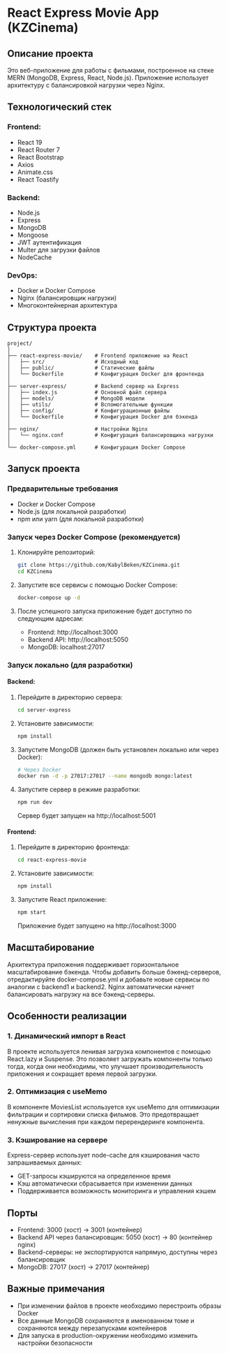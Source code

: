 # React Express Movie App (KZCinema)

## Описание проекта

Это веб-приложение для работы с фильмами, построенное на стеке MERN (MongoDB, Express, React, Node.js). Приложение использует архитектуру с балансировкой нагрузки через Nginx.

## Технологический стек

### Frontend:
- React 19
- React Router 7
- React Bootstrap
- Axios
- Animate.css
- React Toastify

### Backend:
- Node.js
- Express
- MongoDB
- Mongoose
- JWT аутентификация
- Multer для загрузки файлов
- NodeCache

### DevOps:
- Docker и Docker Compose
- Nginx (балансировщик нагрузки)
- Многоконтейнерная архитектура

## Структура проекта

```
project/
│
├── react-express-movie/    # Frontend приложение на React
│   ├── src/                # Исходный код
│   ├── public/             # Статические файлы
│   └── Dockerfile          # Конфигурация Docker для фронтенда
│
├── server-express/         # Backend сервер на Express
│   ├── index.js            # Основной файл сервера
│   ├── models/             # MongoDB модели
│   ├── utils/              # Вспомогательные функции
│   ├── config/             # Конфигурационные файлы
│   └── Dockerfile          # Конфигурация Docker для бэкенда
│
├── nginx/                  # Настройки Nginx
│   └── nginx.conf          # Конфигурация балансировщика нагрузки
│
└── docker-compose.yml      # Конфигурация Docker Compose
```

## Запуск проекта

### Предварительные требования

- Docker и Docker Compose
- Node.js (для локальной разработки)
- npm или yarn (для локальной разработки)

### Запуск через Docker Compose (рекомендуется)

1. Клонируйте репозиторий:
   ```bash
   git clone https://github.com/KabylBeken/KZCinema.git
   cd KZCinema
   ```

2. Запустите все сервисы с помощью Docker Compose:
   ```bash
   docker-compose up -d
   ```

3. После успешного запуска приложение будет доступно по следующим адресам:
   - Frontend: http://localhost:3000
   - Backend API: http://localhost:5050
   - MongoDB: localhost:27017

### Запуск локально (для разработки)

#### Backend:

1. Перейдите в директорию сервера:
   ```bash
   cd server-express
   ```

2. Установите зависимости:
   ```bash
   npm install
   ```

3. Запустите MongoDB (должен быть установлен локально или через Docker):
   ```bash
   # Через Docker
   docker run -d -p 27017:27017 --name mongodb mongo:latest
   ```

4. Запустите сервер в режиме разработки:
   ```bash
   npm run dev
   ```
   
   Сервер будет запущен на http://localhost:5001

#### Frontend:

1. Перейдите в директорию фронтенда:
   ```bash
   cd react-express-movie
   ```

2. Установите зависимости:
   ```bash
   npm install
   ```

3. Запустите React приложение:
   ```bash
   npm start
   ```
   
   Приложение будет запущено на http://localhost:3000

## Масштабирование

Архитектура приложения поддерживает горизонтальное масштабирование бэкенда. Чтобы добавить больше бэкенд-серверов, отредактируйте docker-compose.yml и добавьте новые сервисы по аналогии с backend1 и backend2. Nginx автоматически начнет балансировать нагрузку на все бэкенд-серверы.

## Особенности реализации

### 1. Динамический импорт в React
В проекте используется ленивая загрузка компонентов с помощью React.lazy и Suspense. Это позволяет загружать компоненты только тогда, когда они необходимы, что улучшает производительность приложения и сокращает время первой загрузки.

### 2. Оптимизация с useMemo
В компоненте MoviesList используется хук useMemo для оптимизации фильтрации и сортировки списка фильмов. Это предотвращает ненужные вычисления при каждом перерендеринге компонента.

### 3. Кэширование на сервере
Express-сервер использует node-cache для кэширования часто запрашиваемых данных:
- GET-запросы кэшируются на определенное время
- Кэш автоматически сбрасывается при изменении данных
- Поддерживается возможность мониторинга и управления кэшем

## Порты
- Frontend: 3000 (хост) → 3001 (контейнер)
- Backend API через балансировщик: 5050 (хост) → 80 (контейнер nginx)
- Backend-серверы: не экспортируются напрямую, доступны через балансировщик
- MongoDB: 27017 (хост) → 27017 (контейнер)

## Важные примечания
- При изменении файлов в проекте необходимо перестроить образы Docker
- Все данные MongoDB сохраняются в именованном томе и сохраняются между перезапусками контейнеров
- Для запуска в production-окружении необходимо изменить настройки безопасности
